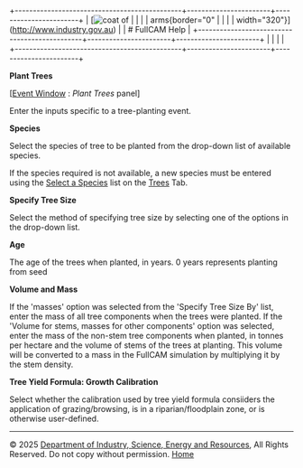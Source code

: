 +----------------------------------------------+-----------------------+-----------------------+
| [![coat of                                   |                       | [](index.htm)         |
| arms](imgs/DISER-inline_Mono.png){border="0" |                       |                       |
| width="320"}](http://www.industry.gov.au)    |                       | # FullCAM Help        |
+----------------------------------------------+-----------------------+-----------------------+
|                                              |                       |                       |
+----------------------------------------------+-----------------------+-----------------------+

**Plant Trees**

\[[Event Window](137_Event%20Window.htm) : *Plant Trees* panel\]

Enter the inputs specific to a tree-planting event.

**Species**

Select the species of tree to be planted from the drop-down list of
available species.

If the species required is not available, a new species must be entered
using the [Select a Species](56_Select%20a%20Species.htm) list on the
[Trees](215_Trees.htm) Tab.

**Specify Tree Size**

Select the method of specifying tree size by selecting one of the
options in the drop-down list.

**Age**

The age of the trees when planted, in years. 0 years represents planting
from seed

**Volume and Mass**

If the 'masses' option was selected from the 'Specify Tree Size By'
list, enter the mass of all tree components when the trees were planted.
If the 'Volume for stems, masses for other components' option was
selected, enter the mass of the non-stem tree components when planted,
in tonnes per hectare and the volume of stems of the trees at planting.
This volume will be converted to a mass in the FullCAM simulation by
multiplying it by the stem density.

**Tree Yield Formula: Growth Calibration**

Select whether the calibration used by tree yield formula consiiders the
application of grazing/browsing, is in a riparian/floodplain zone, or is
otherwise user-defined.

------------------------------------------------------------------------

© 2025 [Department of Industry, Science, Energy and
Resources](http://www.industry.gov.au "Department of Industry, Science, Energy and Resources"),
All Rights Reserved. Do not copy without permission.
[Home](index.htm "help index")
